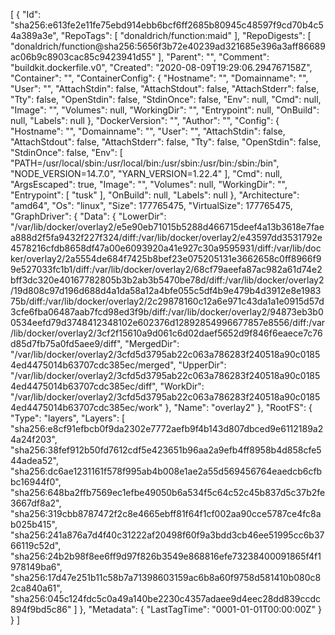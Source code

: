 [
  {
    "Id": "sha256:e613fe2e11fe75ebd914ebb6bcf6ff2685b80945c48597f9cd70b4c54a389a3e",
    "RepoTags": [
      "donaldrich/function:maid"
    ],
    "RepoDigests": [
      "donaldrich/function@sha256:5656f3b72e40239ad321685e396a3aff86689ac06b9c8903cac85c9423941d55"
    ],
    "Parent": "",
    "Comment": "buildkit.dockerfile.v0",
    "Created": "2020-08-09T19:29:06.294767158Z",
    "Container": "",
    "ContainerConfig": {
      "Hostname": "",
      "Domainname": "",
      "User": "",
      "AttachStdin": false,
      "AttachStdout": false,
      "AttachStderr": false,
      "Tty": false,
      "OpenStdin": false,
      "StdinOnce": false,
      "Env": null,
      "Cmd": null,
      "Image": "",
      "Volumes": null,
      "WorkingDir": "",
      "Entrypoint": null,
      "OnBuild": null,
      "Labels": null
    },
    "DockerVersion": "",
    "Author": "",
    "Config": {
      "Hostname": "",
      "Domainname": "",
      "User": "",
      "AttachStdin": false,
      "AttachStdout": false,
      "AttachStderr": false,
      "Tty": false,
      "OpenStdin": false,
      "StdinOnce": false,
      "Env": [
        "PATH=/usr/local/sbin:/usr/local/bin:/usr/sbin:/usr/bin:/sbin:/bin",
        "NODE_VERSION=14.7.0",
        "YARN_VERSION=1.22.4"
      ],
      "Cmd": null,
      "ArgsEscaped": true,
      "Image": "",
      "Volumes": null,
      "WorkingDir": "",
      "Entrypoint": [
        "tusk"
      ],
      "OnBuild": null,
      "Labels": null
    },
    "Architecture": "amd64",
    "Os": "linux",
    "Size": 177765475,
    "VirtualSize": 177765475,
    "GraphDriver": {
      "Data": {
        "LowerDir": "/var/lib/docker/overlay2/e5e90eb71015b5288d466715deef4a13b3618e7faea888d2f5fa9432f227f324/diff:/var/lib/docker/overlay2/e43597dd3531792e4578216cfdb8658df47a00e6093920a41e927c30a9595931/diff:/var/lib/docker/overlay2/2a5554de684f7425b8bef23e075205131e3662658c0ff8966f99e527033fc1b1/diff:/var/lib/docker/overlay2/68cf79aeefa87ac982a61d74e2bff3dc320e40167782805b3b2ab3b5470be78d/diff:/var/lib/docker/overlay2/19d808c97d196d688d4a1da58a12a4bfe055c5df4b9e479b4d3912e8e198375b/diff:/var/lib/docker/overlay2/2c29878160c12a6e971c43da1a1e0915d57d3cfe6fba06487aab7fcd98ed3f9b/diff:/var/lib/docker/overlay2/94873eb3b00534eefd79d3748412348102e602376d12892854996677857e8556/diff:/var/lib/docker/overlay2/3cf2f15610a9d061c6d02daef5652d9f846f6eaece7c76d85d7fb75a0fd5aee9/diff",
        "MergedDir": "/var/lib/docker/overlay2/3cfd5d3795ab22c063a786283f240518a90c01854ed4475014b63707cdc385ec/merged",
        "UpperDir": "/var/lib/docker/overlay2/3cfd5d3795ab22c063a786283f240518a90c01854ed4475014b63707cdc385ec/diff",
        "WorkDir": "/var/lib/docker/overlay2/3cfd5d3795ab22c063a786283f240518a90c01854ed4475014b63707cdc385ec/work"
      },
      "Name": "overlay2"
    },
    "RootFS": {
      "Type": "layers",
      "Layers": [
        "sha256:e8cf91efbcb0f9da2302e7772aefb9f4b143d807dbced9e6112189a24a24f203",
        "sha256:38fef912b50fd7612cdf5e423651b96aa2a9efb4ff8958b4d858cfe544adea52",
        "sha256:dc6ae1231161f578f995ab4b008e1ae2a55d569456764eaedcb6cfbbc16944f0",
        "sha256:648ba2ffb7569ec1efbe49050b6a534f5c64c52c45b837d5c37b2fe3667df8a2",
        "sha256:319cbb8787472f2c8e4665ebff81f64f1cf002aa90cce5787ce4fc8ab025b415",
        "sha256:241a876a7d4f40c31222af20498f60f9a3bdd3cb46ee51995cc6b3766119c52d",
        "sha256:24b2b98f8ee6ff9d97f826b3549e868816efe73238400091865f4f1978149ba6",
        "sha256:17d47e251b11c58b7a71398603159ac6b8a60f9758d581410b080c82ca840a61",
        "sha256:045c124fdc5c0a49a140be2230c4357adaee9d4eec28dd839ccdc894f9bd5c86"
      ]
    },
    "Metadata": {
      "LastTagTime": "0001-01-01T00:00:00Z"
    }
  }
]
